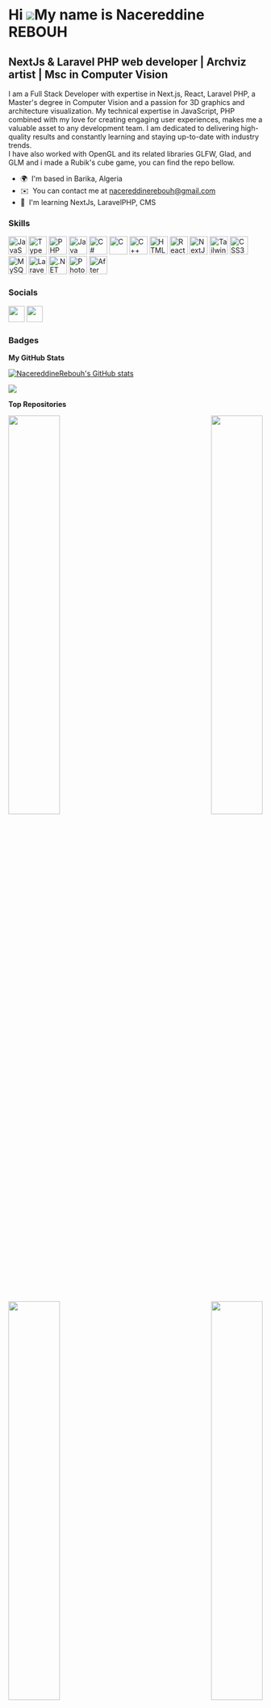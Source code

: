Hi ![](https://user-images.githubusercontent.com/18350557/176309783-0785949b-9127-417c-8b55-ab5a4333674e.gif)My name is Nacereddine REBOUH
==========================================================================================================================================

NextJs & Laravel PHP web developer | Archviz artist | Msc in Computer Vision
--------------------------------------------------------------------------

I am a Full Stack Developer with expertise in Next.js, React, Laravel PHP, a Master's degree in Computer Vision and a passion for 3D graphics and architecture visualization. My technical expertise in JavaScript, PHP combined with my love for creating engaging user experiences, makes me a valuable asset to any development team. I am dedicated to delivering high-quality results and constantly learning and staying up-to-date with industry trends.<br/>
I have also worked with OpenGL and its related libraries GLFW, Glad, and GLM and i made a Rubik's cube game, you can find the repo bellow.

* 🌍  I'm based in Barika, Algeria
* ✉️  You can contact me at [nacereddinerebouh@gmail.com](mailto:nacereddinerebouh@gmail.com)
* 🧠  I'm learning NextJs, LaravelPHP, CMS

### Skills


<p align="left">
<a href="https://developer.mozilla.org/en-US/docs/Web/JavaScript" target="_blank" rel="noreferrer"><img src="https://raw.githubusercontent.com/danielcranney/readme-generator/main/public/icons/skills/javascript-colored.svg" width="36" height="36" alt="JavaScript" /></a>
<a href="https://www.typescriptlang.org/" target="_blank" rel="noreferrer"><img src="https://raw.githubusercontent.com/danielcranney/readme-generator/main/public/icons/skills/typescript-colored.svg" width="36" height="36" alt="TypeScript" /></a>
<a href="https://www.php.net/" target="_blank" rel="noreferrer"><img src="https://raw.githubusercontent.com/danielcranney/readme-generator/main/public/icons/skills/php-colored.svg" width="36" height="36" alt="PHP" /></a>
<a href="https://www.oracle.com/java/" target="_blank" rel="noreferrer"><img src="https://raw.githubusercontent.com/danielcranney/readme-generator/main/public/icons/skills/java-colored.svg" width="36" height="36" alt="Java" /></a>
<a href="https://docs.microsoft.com/en-us/dotnet/csharp/" target="_blank" rel="noreferrer"><img src="https://raw.githubusercontent.com/danielcranney/readme-generator/main/public/icons/skills/csharp-colored.svg" width="36" height="36" alt="C#" /></a>
<a href="https://docs.microsoft.com/en-us/cpp/?view=msvc-170" target="_blank" rel="noreferrer"><img src="https://raw.githubusercontent.com/danielcranney/readme-generator/main/public/icons/skills/c-colored.svg" width="36" height="36" alt="C" /></a>
<a href="https://docs.microsoft.com/en-us/cpp/?view=msvc-170" target="_blank" rel="noreferrer"><img src="https://raw.githubusercontent.com/danielcranney/readme-generator/main/public/icons/skills/cplusplus-colored.svg" width="36" height="36" alt="C++" /></a>
<a href="https://developer.mozilla.org/en-US/docs/Glossary/HTML5" target="_blank" rel="noreferrer"><img src="https://raw.githubusercontent.com/danielcranney/readme-generator/main/public/icons/skills/html5-colored.svg" width="36" height="36" alt="HTML5" /></a>
<a href="https://reactjs.org/" target="_blank" rel="noreferrer"><img src="https://raw.githubusercontent.com/danielcranney/readme-generator/main/public/icons/skills/react-colored.svg" width="36" height="36" alt="React" /></a>
<a href="https://nextjs.org/docs" target="_blank" rel="noreferrer"><img src="https://raw.githubusercontent.com/danielcranney/readme-generator/main/public/icons/skills/nextjs-colored.svg" width="36" height="36" alt="NextJs" /></a>
<a href="https://tailwindcss.com/" target="_blank" rel="noreferrer"><img src="https://raw.githubusercontent.com/danielcranney/readme-generator/main/public/icons/skills/tailwindcss-colored.svg" width="36" height="36" alt="TailwindCSS" /></a>
<a href="https://www.w3.org/TR/CSS/#css" target="_blank" rel="noreferrer"><img src="https://raw.githubusercontent.com/danielcranney/readme-generator/main/public/icons/skills/css3-colored.svg" width="36" height="36" alt="CSS3" /></a>
<a href="https://www.mysql.com/" target="_blank" rel="noreferrer"><img src="https://raw.githubusercontent.com/danielcranney/readme-generator/main/public/icons/skills/mysql-colored.svg" width="36" height="36" alt="MySQL" /></a>
<a href="https://laravel.com/" target="_blank" rel="noreferrer"><img src="https://raw.githubusercontent.com/danielcranney/readme-generator/main/public/icons/skills/laravel-colored.svg" width="36" height="36" alt="Laravel" /></a>
<a href="https://dotnet.microsoft.com/en-us/" target="_blank" rel="noreferrer"><img src="https://raw.githubusercontent.com/danielcranney/readme-generator/main/public/icons/skills/dot-net-colored.svg" width="36" height="36" alt=".NET" /></a>
<a href="https://www.adobe.com/uk/products/photoshop.html" target="_blank" rel="noreferrer"><img src="https://raw.githubusercontent.com/danielcranney/readme-generator/main/public/icons/skills/photoshop-colored.svg" width="36" height="36" alt="Photoshop" /></a>
<a href="https://www.adobe.com/uk/products/aftereffects.html" target="_blank" rel="noreferrer"><img src="https://raw.githubusercontent.com/danielcranney/readme-generator/main/public/icons/skills/aftereffects-colored.svg" width="36" height="36" alt="After Effects" /></a>
</p>


### Socials

<p align="left"> <a href="https://www.github.com/NacereddineRebouh" target="_blank" rel="noreferrer"><img src="https://raw.githubusercontent.com/danielcranney/readme-generator/main/public/icons/socials/github.svg" width="32" height="32" /></a> <a href="https://www.linkedin.com/in/nacereddine-rebouh-795444219" target="_blank" rel="noreferrer"><img src="https://raw.githubusercontent.com/danielcranney/readme-generator/main/public/icons/socials/linkedin.svg" width="32" height="32" /></a></p>

### Badges

<b>My GitHub Stats</b>

<a href="http://www.github.com/NacereddineRebouh"><img src="https://github-readme-stats.vercel.app/api?username=NacereddineRebouh&show_icons=true&hide=&count_private=true&title_color=64748b&text_color=ffffff&icon_color=64748b&bg_color=22272e&hide_border=true&show_icons=true" alt="NacereddineRebouh's GitHub stats" /></a>

<a href="http://www.github.com/NacereddineRebouh"><img src="https://github-readme-streak-stats.herokuapp.com/?user=NacereddineRebouh&stroke=ffffff&background=22272e&ring=64748b&fire=64748b&currStreakNum=ffffff&currStreakLabel=64748b&sideNums=ffffff&sideLabels=ffffff&dates=ffffff&hide_border=true" /></a>

<b>Top Repositories</b>

<div width="100%" align="center"><a href="https://github.com/NacereddineRebouh/the-State" align="left"><img align="left" width="45%" src="https://github-readme-stats.vercel.app/api/pin/?username=NacereddineRebouh&repo=the-State&title_color=64748b&text_color=ffffff&icon_color=64748b&bg_color=22272e&hide_border=true&locale=en" /></a><a href="https://github.com/NacereddineRebouh/airbnb" align="right"><img align="right" width="45%" src="https://github-readme-stats.vercel.app/api/pin/?username=NacereddineRebouh&repo=airbnb&title_color=64748b&text_color=ffffff&icon_color=64748b&bg_color=22272e&hide_border=true&locale=en" /></a></div><br /><br /><br /><br /><br /><br /><br />

<br /><br /><br /><br /><br />

<div width="100%" align="center"><a href="https://github.com/NacereddineRebouh/Rubik-s-Cube" align="left"><img align="left" width="45%" src="https://github-readme-stats.vercel.app/api/pin/?username=NacereddineRebouh&repo=Rubik-s-Cube&title_color=64748b&text_color=ffffff&icon_color=64748b&bg_color=22272e&hide_border=true&locale=en" /></a><a href="https://github.com/NacereddineRebouh/airbnb_api" align="right"><img align="right" width="45%" src="https://github-readme-stats.vercel.app/api/pin/?username=NacereddineRebouh&repo=airbnb_api&title_color=64748b&text_color=ffffff&icon_color=64748b&bg_color=22272e&hide_border=true&locale=en" /></a></div>
